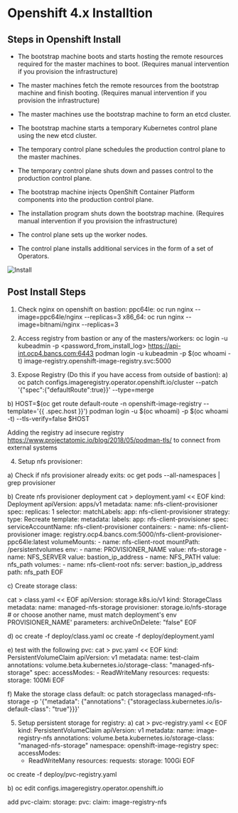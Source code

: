 # Openshift 4.x Installtion

## Steps in Openshift Install

- The bootstrap machine boots and starts hosting the remote resources required for the master machines to boot. (Requires manual intervention if you provision the infrastructure)

- The master machines fetch the remote resources from the bootstrap machine and finish booting. (Requires manual intervention if you provision the infrastructure)

- The master machines use the bootstrap machine to form an etcd cluster.

- The bootstrap machine starts a temporary Kubernetes control plane using the new etcd cluster.

- The temporary control plane schedules the production control plane to the master machines.

- The temporary control plane shuts down and passes control to the production control plane.

- The bootstrap machine injects OpenShift Container Platform components into the production control plane.

- The installation program shuts down the bootstrap machine. (Requires manual intervention if you provision the infrastructure)

- The control plane sets up the worker nodes.

- The control plane installs additional services in the form of a set of Operators.

![Install](https://user-images.githubusercontent.com/13202504/89897181-41c6a380-dbfc-11ea-9fa9-3f12527eda6c.png)


## Post Install Steps
1) Check nginx on openshift on bastion:
ppc64le: oc run nginx --image=ppc64le/nginx --replicas=3
x86_64: oc run nginx --image=bitnami/nginx --replicas=3

2) Access registry from bastion or any of the masters/workers:
oc login -u kubeadmin -p <password_from_install_log> https://api-int.ocp4.bancs.com:6443
podman login -u kubeadmin -p $(oc whoami -t) image-registry.openshift-image-registry.svc:5000

3) Expose Registry (Do this if you have access from outside of bastion):
a) oc patch configs.imageregistry.operator.openshift.io/cluster --patch '{"spec":{"defaultRoute":true}}' --type=merge

b) HOST=$(oc get route default-route -n openshift-image-registry --template='{{ .spec.host }}')
podman login -u $(oc whoami) -p $(oc whoami -t) --tls-verify=false $HOST 

Adding the registry ad insecure registry https://www.projectatomic.io/blog/2018/05/podman-tls/ to 
connect from external systems

4) Setup nfs provisioner:

a) Check if nfs provisioner already exits:
oc get pods --all-namespaces | grep provisioner

b) Create nfs provisioner deployment
cat > deployment.yaml << EOF
kind: Deployment
apiVersion: apps/v1
metadata:
  name: nfs-client-provisioner
spec:
  replicas: 1
  selector:
    matchLabels:
      app: nfs-client-provisioner
  strategy:
    type: Recreate
  template:
    metadata:
      labels:
        app: nfs-client-provisioner
    spec:
      serviceAccountName: nfs-client-provisioner
      containers:
        - name: nfs-client-provisioner
          image: registry.ocp4.bancs.com:5000/nfs-client-provisioner-ppc64le:latest
          volumeMounts:
            - name: nfs-client-root
              mountPath: /persistentvolumes
          env:
            - name: PROVISIONER_NAME
              value: nfs-storage
            - name: NFS_SERVER
              value: bastion_ip_address
            - name: NFS_PATH
              value: nfs_path
      volumes:
        - name: nfs-client-root
          nfs:
            server: bastion_ip_address
            path: nfs_path
EOF

c) Create storage class:

cat > class.yaml << EOF
apiVersion: storage.k8s.io/v1
kind: StorageClass
metadata:
  name: managed-nfs-storage
provisioner: storage.io/nfs-storage # or choose another name, must match deployment's env PROVISIONER_NAME'
parameters:
  archiveOnDelete: "false"
EOF

d) 
oc create -f deploy/class.yaml 
oc create -f deploy/deployment.yaml

e) test with the following pvc:
cat > pvc.yaml << EOF
kind: PersistentVolumeClaim
apiVersion: v1
metadata:
  name: test-claim
  annotations:
    volume.beta.kubernetes.io/storage-class: "managed-nfs-storage"
spec:
  accessModes:
    - ReadWriteMany
  resources:
    requests:
      storage: 100Mi
EOF

f) Make the storage class default:
oc patch storageclass managed-nfs-storage -p '{"metadata": {"annotations": {"storageclass.kubernetes.io/is-default-class": "true"}}}'

5) Setup persistent storage for registry:
a) 
cat > pvc-registry.yaml << EOF
kind: PersistentVolumeClaim
apiVersion: v1
metadata:
  name: image-registry-nfs
  annotations:
    volume.beta.kubernetes.io/storage-class: "managed-nfs-storage"
  namespace: openshift-image-registry
spec:
  accessModes:
    - ReadWriteMany
  resources:
    requests:
      storage: 100Gi
EOF

oc create -f deploy/pvc-registry.yaml

b) oc edit configs.imageregistry.operator.openshift.io

add pvc-claim:
storage:
  pvc:
    claim: image-registry-nfs

